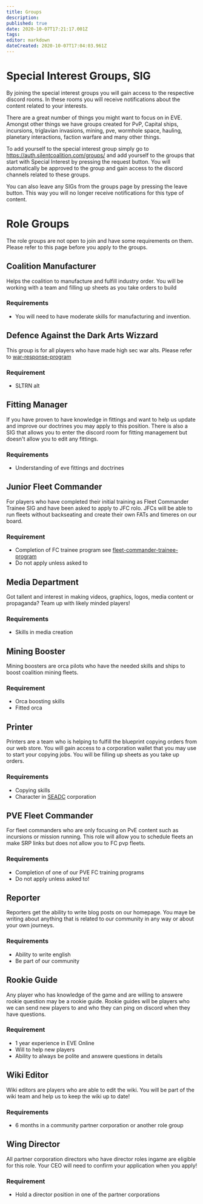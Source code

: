 ```yaml
---
title: Groups
description: 
published: true
date: 2020-10-07T17:21:17.001Z
tags: 
editor: markdown
dateCreated: 2020-10-07T17:04:03.961Z
---
```


# Special Interest Groups, SIG
By joining the special interest groups you will gain access to the respective discord rooms. In these rooms you will receive notifications about the content related to your interests.

There are a great number of things you might want to focus on in EVE. Amongst other things we have groups created for PvP, Capital ships, incursions, triglavian invasions, mining, pve, wormhole space, hauling, planetary interactions, faction warfare and many other things.

To add yourself to the special interest group simply go to https://auth.silentcoalition.com/groups/ and add yourself to the groups that start with Special Interest by pressing the request button. You will automatically be approved to the group and gain access to the discord channels related to these groups.

You can also leave any SIGs from the groups page by pressing the leave button. This way you will no longer receive notifications for this type of content.

# Role Groups
The role groups are not open to join and have some requirements on them. Please refer to this page before you apply to the groups.

## Coalition Manufacturer
Helps the coalition to manufacture and fulfill industry order. You will be working with a team and filling up sheets as you take orders to build

### Requirements
- You will need to have moderate skills for manufacturing and invention.

## Defence Against the Dark Arts Wizzard
This group is for all players who have made high sec war alts. Please refer to [war-response-program](/services/programs/war-response-program)
### Requirement
- SLTRN alt

## Fitting Manager
If you have proven to have knowledge in fittings and want to help us update and improve our doctrines you may apply to this position. There is also a SIG that allows you to enter the discord room for fitting management but doesn't allow you to edit any fittings.

### Requirements
- Understanding of eve fittings and doctrines

## Junior Fleet Commander
For players who have completed their initial training as Fleet Commander Trainee SIG and have been asked to apply to JFC rolo. JFCs will be able to run fleets without backseating and create their own FATs and timeres on our board.

### Requirement
- Completion of FC trainee program see [fleet-commander-trainee-program](/services/programs/fleet-commander-trainee-program)
- Do not apply unless asked to

## Media Department
Got tallent and interest in making videos, graphics, logos, media content or propaganda? Team up with likely minded players!

### Requirements
- Skills in media creation

## Mining Booster
Mining boosters are orca pilots who have the needed skills and ships to boost coalition mining fleets.

### Requirement
- Orca boosting skills
- Fitted orca

## Printer
Printers are a team who is helping to fulfill the blueprint copying orders from our web store. You will gain access to a corporation wallet that you may use to start your copying jobs. You will be filling up sheets as you take up orders.

### Requirements
- Copying skills
- Character in [SEADC](/community/coalition-corporations/seadc) corporation

## PVE Fleet Commander
For fleet commanders who are only focusing on PvE content such as incursions or mission running. This role will allow you to schedule fleets an make SRP links but does not allow you to FC pvp fleets.

### Requirements
- Completion of one of our PVE FC training programs
- Do not apply unless asked to!

## Reporter
Reporters get the ability to write blog posts on our homepage. You maye be writing about anything that is related to our community in any way or about your own journeys.

### Requirements
- Ability to write english
- Be part of our community

## Rookie Guide
Any player who has knowledge of the game and are willing to answere rookie question may be a rookie guide. Rookie guides will be players who we can send new players to and who they can ping on discord when they have questions.

### Requirement
- 1 year experience in EVE Online
- Will to help new players
- Ability to always be polite and answere questions in details

## Wiki Editor
Wiki editors are players who are able to edit the wiki. You will be part of the wiki team and help us to keep the wiki up to date!

### Requirements
- 6 months in a community partner corporation or another role group

## Wing Director
All partner corporation directors who have director roles ingame are eligible for this role. Your CEO will need to confirm your application when you apply!

### Requirement
- Hold a director position in one of the partner corporations